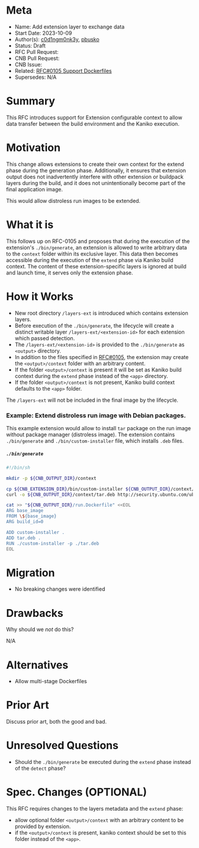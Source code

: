 # Meta
[meta]: #meta
- Name: Add extension layer to exchange data
- Start Date: 2023-10-09
- Author(s): [c0d1ngm0nk3y](https://github.com/c0d1ngm0nk3y), [pbusko](https://github.com/pbusko)
- Status: Draft <!-- Acceptable values: Draft, Approved, On Hold, Superseded -->
- RFC Pull Request:
- CNB Pull Request:
- CNB Issue:
- Related: [RFC#0105 Support Dockerfiles](https://github.com/buildpacks/rfcs/blob/main/text/0105-dockerfiles.md)
- Supersedes: N/A

# Summary
[summary]: #summary

This RFC introduces support for Extension configurable context to allow data transfer between the build environment and the Kaniko execution.

# Motivation
[motivation]: #motivation

This change allows extensions to create their own context for the extend phase during the generation phase. Additionally, it ensures that extension output does not inadvertently interfere with other extension or buildpack layers during the build, and it does not unintentionally become part of the final application image.

This would allow distroless run images to be extended.

# What it is
[what-it-is]: #what-it-is

This follows up on RFC-0105 and proposes that during the execution of the extension's `./bin/generate`, an extension is allowed to write arbitrary data to the `context` folder within its exclusive layer. This data then becomes accessible during the execution of the `extend` phase via Kaniko build context. The content of these extension-specific layers is ignored at build and launch time, it serves only the extension phase.

# How it Works
[how-it-works]: #how-it-works

- New root directory `/layers-ext` is introduced which contains extension layers.
- Before execution of the `./bin/generate`, the lifecycle will create a distinct writable layer `/layers-ext/<extension-id>` for each extension which passed detection.
- The `/layers-ext/<extension-id>` is provided to the `./bin/generate` as `<output>` directory.
- In addition to the files specified in [RFC#0105](https://github.com/buildpacks/rfcs/blob/main/text/0105-dockerfiles.md), the extension may create the `<output>/context` folder with an arbitrary content.
- If the folder `<output>/context` is present it will be set as Kaniko build context during the `extend` phase instead of the `<app>` directory.
- If the folder `<output>/context` is not present, Kaniko build context defaults to the `<app>` folder.
 
The `/layers-ext` will not be included in the final image by the lifecycle.

### Example: Extend distroless run image with Debian packages.

This example extension would allow to install `tar` package on the run image without package manager (distroless image). The extension contains `./bin/generate` and `./bin/custom-installer` file, which installs `.deb` files.

##### `./bin/generate`

```bash
#!/bin/sh

mkdir -p ${CNB_OUTPUT_DIR}/context

cp ${CNB_EXTENSION_DIR}/bin/custom-installer ${CNB_OUTPUT_DIR}/context/
curl -o ${CNB_OUTPUT_DIR}/context/tar.deb http://security.ubuntu.com/ubuntu/pool/main/t/tar/tar_1.34+dfsg-1ubuntu0.1.22.04.1_amd64.deb

cat >> "${CNB_OUTPUT_DIR}/run.Dockerfile" <<EOL
ARG base_image
FROM \${base_image}
ARG build_id=0

ADD custom-installer .
ADD tar.deb .
RUN ./custom-installer -p ./tar.deb
EOL
```

# Migration
[migration]: #migration

- No breaking changes were identified

# Drawbacks
[drawbacks]: #drawbacks

Why should we *not* do this?

N/A

# Alternatives
[alternatives]: #alternatives

- Allow multi-stage Dockerfiles

# Prior Art
[prior-art]: #prior-art

Discuss prior art, both the good and bad.

# Unresolved Questions
[unresolved-questions]: #unresolved-questions

- Should the `./bin/generate` be executed during the `extend` phase instead of the `detect` phase?

# Spec. Changes (OPTIONAL)
[spec-changes]: #spec-changes

This RFC requires changes to the layers metadata and the `extend` phase:

- allow optional folder `<output>/context` with an arbitrary content to be provided by extension.
- if the `<output>/context` is present, kaniko context should be set to this folder instead of the `<app>`.

<!--
## Amended
### Meta
[meta-1]: #meta-1
- Name: (fill in the amendment name: Variable Rename)
- Start Date: (fill in today's date: YYYY-MM-DD)
- Author(s): (Github usernames)
- Amendment Pull Request: (leave blank)

### Summary

A brief description of the changes.

### Motivation

Why was this amendment necessary?
--->